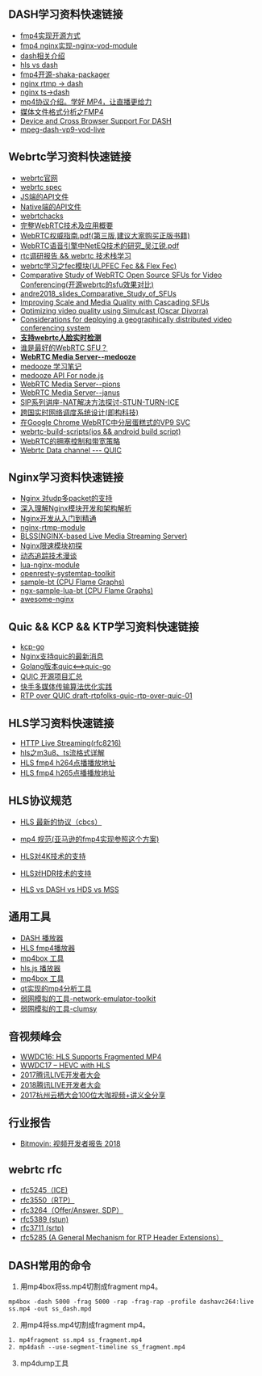 ## DASH学习资料快速链接

* [fmp4实现开源方式](https://github.com/axiomatic-systems/Bento4)
* [fmp4 nginx实现-nginx-vod-module](https://github.com/kaltura/nginx-vod-module)
* [dash相关介绍](https://bitmovin.com/dynamic-adaptive-streaming-http-mpeg-dash)
* [hls vs dash](https://www.vidbeo.com/blog/hls-vs-dash)
* [fmp4开源-shaka-packager](https://github.com/google/shaka-packager/commit/4891d9a6bf96f3655a7df4b908f96cc036a8c51b)
* [nginx rtmp -> dash](https://github.com/arut/nginx-rtmp-module)
* [nginx ts->dash](https://github.com/arut/nginx-ts-module)
* [mp4协议介绍。学好 MP4，让直播更给力](https://www.villainhr.com/page/2017/08/21/%E5%AD%A6%E5%A5%BD%20MP4%EF%BC%8C%E8%AE%A9%E7%9B%B4%E6%92%AD%E6%9B%B4%E7%BB%99%E5%8A%9B)
* [媒体文件格式分析之FMP4](https://github.com/liwf616/awesome-dash/wiki)
* [Device and Cross Browser Support For DASH](https://bitmovin.com/docs/player/articles/device-and-cross-browser-support)
* [mpeg-dash-vp9-vod-live](https://bitmovin.com/mpeg-dash-vp9-vod-live/)

## Webrtc学习资料快速链接

* [webrtc官网](https://webrtc.org/)
* [webrtc spec](https://www.w3.org/TR/webrtc/)
* [JS端的API文件](http://w3c.github.io/webrtc-pc/)
* [Native端的API文件](https://webrtc.org/native-code/native-apis/)
* [webrtchacks](https://webrtchacks.com/)
* [完整WebRTC技术及应用概要](https://mp.weixin.qq.com/s/EC8Yd74HEoIO2QxJe8-iNQ)
* [WebRTC权威指南.pdf(第三版,建议大家购买正版书籍)](https://github.com/mobinsheng/books/blob/master/1.%20WebRTC%E6%9D%83%E5%A8%81%E6%8C%87%E5%8D%97%EF%BC%88%E7%AC%AC%E4%B8%89%E7%89%88%E4%B8%AD%E6%96%87%E7%89%88%EF%BC%89.pdf)
* [WebRTC语音引擎中NetEQ技术的研究_吴江锐.pdf](https://github.com/mobinsheng/books/blob/master/WebRTC%E8%AF%AD%E9%9F%B3%E5%BC%95%E6%93%8E%E4%B8%ADNetEQ%E6%8A%80%E6%9C%AF%E7%9A%84%E7%A0%94%E7%A9%B6_%E5%90%B4%E6%B1%9F%E9%94%90.pdf)
* [rtc调研报告 && webrtc 技术栈学习](https://github.com/liwf616/awesome-live-stream/wiki/rtc_research)
* [webrtc学习之fec模块(ULPFEC Fec && Flex Fec)](https://xjsxjtu.github.io/2017-07-16/LearningWebRTC-fec/)
* [Comparative Study of WebRTC Open Source SFUs for Video Conferencing(开源webrtc的sfu效果对比)](https://www.cosmosoftware.io/publications/andre2018_Comparative_Study_of_SFUs.pdf)
* [andre2018_slides_Comparative_Study_of_SFUs](https://www.cosmosoftware.io/publications/andre2018_slides_Comparative_Study_of_SFUs.pdf)
* [Improving Scale and Media Quality with Cascading SFUs](https://webrtchacks.com/sfu-cascading/)
* [Optimizing video quality using Simulcast (Oscar Divorra)](https://webrtchacks.com/sfu-simulcast/)
* [Considerations for deploying a geographically distributed video conferencing system](https://jitsi.org/wp-content/uploads/2018/11/ccwc2018-geo.pdf)
* [**支持webrtc人脸实时检测**](https://github.com/justadudewhohacks/face-api.js)
* [谁是最好的WebRTC SFU？](https://mp.weixin.qq.com/s/H_kBcWrzvqFlvSJyPXCeQw)
* [**WebRTC Media Server--medooze**](https://github.com/medooze)
* [medooze 学习笔记](https://github.com/liwf616/awesome-live-stream/wiki/medooze)
* [medooze API For node.js](https://medooze.github.io/media-server-node/)
* [WebRTC Media Server--pions](https://github.com/pions/webrtc)
* [WebRTC Media Server--janus](https://github.com/meetecho/janus-gateway)
* [SIP系列讲座-NAT解决方法探讨-STUN-TURN-ICE](https://mp.weixin.qq.com/s?__biz=MzA4NjU0NTIwNQ==&mid=2656444027&idx=1&sn=3a5236c3bdff4e411db0f3a3a0d8cded&chksm=8465b821b3123137e21d15d510757b9a344294ab9e53a17975bcca0e351f917daa4793723a4c&scene=21#wechat_redirect)
* [跨国实时网络调度系统设计(即构科技)](https://www.zego.im/article/2018/10/29/%E5%86%BC%E7%89%9B%EF%BC%9A%E5%8D%B3%E6%9E%84%E5%AE%9E%E6%97%B6%E7%BD%91%E7%BB%9C%E8%B0%83%E5%BA%A6%E7%B3%BB%E7%BB%9F%E5%A6%82%E4%BD%95%E5%BA%94%E5%AF%B9%E8%B7%A8%E5%9B%BD%E5%9C%BA%E6%99%AF%E6%8C%91/)
* [在Google Chrome WebRTC中分层蛋糕式的VP9 SVC](https://www.zego.im/article/2018/02/26/%E5%9C%A8google-chrome-webrtc%E4%B8%AD%E5%88%86%E5%B1%82%E8%9B%8B%E7%B3%95%E5%BC%8F%E7%9A%84vp9-svc/)
* [webrtc-build-scripts(ios && android build script)](https://github.com/pristineio/webrtc-build-scripts)
* [WebRTC的拥塞控制和带宽策略](https://mp.weixin.qq.com/s/Ej63-FTe5-2pkxyXoXBUTw)
* [Webrtc Data channel --- QUIC](https://w3c.github.io/webrtc-quic/)

## Nginx学习资料快速链接

* [Nginx 对udp多packet的支持](http://hg.nginx.org/nginx/rev/d27aa9060c95)
* [深入理解Nginx模块开发和架构解析](https://github.com/cjl3080434008/2014/blob/master/read_book/nginx/%E6%B7%B1%E5%85%A5%E7%90%86%E8%A7%A3Nginx%E6%A8%A1%E5%9D%97%E5%BC%80%E5%8F%91%E5%8F%8A%E6%9E%B6%E6%9E%84%E8%A7%A3%E6%9E%90.pdf)
* [Nginx开发从入门到精通](http://tengine.taobao.org/book/)
* [nginx-rtmp-module](https://github.com/arut/nginx-rtmp-module)
* [BLSS(NGINX-based Live Media Streaming Server)](https://github.com/gnolizuh/BLSS)
* [Nginx限速模块初探](https://www.cnblogs.com/CarpenterLee/p/8084533.html)
* [动态追踪技术漫谈](https://openresty.org/posts/dynamic-tracing/)
* [lua-nginx-module](https://github.com/openresty/lua-nginx-module)
* [openresty-systemtap-toolkit ](https://github.com/openresty/openresty-systemtap-toolkit)
* [sample-bt (CPU Flame Graphs)](https://github.com/openresty/openresty-systemtap-toolkit#sample-bt)
* [ngx-sample-lua-bt (CPU Flame Graphs)](https://github.com/openresty/openresty-systemtap-toolkit#ngx-sample-lua-bt)
* [awesome-nginx](https://github.com/agile6v/awesome-nginx)

## Quic && KCP && KTP学习资料快速链接

* [kcp-go](https://github.com/xtaci/kcp-go)
* [Nginx支持quic的最新消息](https://trac.nginx.org/nginx/ticket/1057)
* [Golang版本quic<==>quic-go](https://github.com/lucas-clemente/quic-go)
* [QUIC 开源项目汇总](https://github.com/quicwg/base-drafts/wiki/Implementations)
* [快手多媒体传输算法优化实践](https://mp.weixin.qq.com/s/iyX6bEBTQxd2V9OXNnvUUA)
* [RTP over QUIC draft-rtpfolks-quic-rtp-over-quic-01](https://tools.ietf.org/html/draft-rtpfolks-quic-rtp-over-quic-01)

## HLS学习资料快速链接

* [HTTP Live Streaming(rfc8216)](https://tools.ietf.org/html/rfc8216)
* [hls之m3u8、ts流格式详解](https://my.oschina.net/u/727148/blog/666824)
* [HLS fmp4 h264点播播放地址](https://bitdash-a.akamaihd.net/content/MI201109210084_1/m3u8s-fmp4/f08e80da-bf1d-4e3d-8899-f0f6155f6efa.m3u8)
* [HLS fmp4 h265点播播放地址](http://bitmovin-a.akamaihd.net/content/dataset/multi-codec/hevc/stream_fmp4.m3u8)

## HLS协议规范

* [HLS 最新的协议（cbcs）](https://tools.ietf.org/html/rfc8216)

* [mp4 规范(亚马逊的fmp4实现参照这个方案)](http://l.web.umkc.edu/lizhu/teaching/2016sp.video-communication/ref/mp4.pdf)

* [HLS对4K技术的支持](http://www.streamingmedia.com/Articles/Editorial/Featured-Articles/Apple-Got-It-Wrong-Encoding-Specs-for-HEVC-in-HLS--121878.aspx)

* [HLS对HDR技术的支持](https://streaminglearningcenter.com/blogs/apple-updates-hls-authoring-spec-4k-hdr.html)

* [HLS vs DASH vs HDS vs MSS](https://bitmovin.com/mpeg-dash-vs-apple-hls-vs-microsoft-smooth-streaming-vs-adobe-hds/)

## 通用工具

* [DASH 播放器](http://reference.dashif.org/dash.js/nightly/samples/dash-if-reference-player/index.html)
* [HLS fmp4播放器](https://bitmovin.com/hls-news-wwdc-2016)
* [mp4box 工具](https://gpac.wp.imt.fr/mp4box/dash/)
* [hls.js 播放器](http://video-dev.github.io/hls.js/demo/)
* [mp4box 工具](https://gpac.wp.imt.fr/mp4box/dash/)
* [qt实现的mp4分析工具](https://github.com/ksvc/MediaParser)
* [弱网模拟的工具-network-emulator-toolkit](https://blog.mrpol.nl/2010/01/14/network-emulator-toolkit/)
* [弱网模拟的工具-clumsy](https://jagt.github.io/clumsy/)


## 音视频峰会

* [WWDC16: HLS Supports Fragmented MP4](https://bitmovin.com/hls-news-wwdc-2016/)
* [WWDC17 – HEVC with HLS](https://bitmovin.com/wwdc17-hevc-hls-apple-just-announced-feature-support-box/)
* [2017腾讯LIVE开发者大会](https://github.com/iv-web/ppts/tree/master/2017_TLC_ppts)
* [2018腾讯LIVE开发者大会](https://github.com/iv-web/ppts/tree/master/2018_TLC_ppts)
* [2017杭州云栖大会100位大咖视频+讲义全分享](https://yq.aliyun.com/articles/231065)

## 行业报告

* [Bitmovin: 视频开发者报告 2018](https://mp.weixin.qq.com/s/2o-lt3RKwybE3iXXLc7eqQ)

## webrtc rfc

* [rfc5245（ICE)](http://www.faqs.org/rfcs/rfc5245.html)
* [rfc3550（RTP）](http://www.ietf.org/rfc/rfc3550.txt)
* [rfc3264（Offer/Answer, SDP）](http://www.faqs.org/rfcs/rfc3264.html)
* [rfc5389 (stun)](https://tools.ietf.org/html/rfc5389)
* [rfc3711 (srtp)](https://www.ietf.org/rfc/rfc3711.txt)
* [rfc5285 (A General Mechanism for RTP Header Extensions）](https://tools.ietf.org/html/rfc5285)

## DASH常用的命令

1. 用mp4box将ss.mp4切割成fragment mp4。

```shell
mp4box -dash 5000 -frag 5000 -rap -frag-rap -profile dashavc264:live ss.mp4 -out ss_dash.mpd
```

2. 用mp4将ss.mp4切割成fragment mp4。

```shell
1. mp4fragment ss.mp4 ss_fragment.mp4
2. mp4dash --use-segment-timeline ss_fragment.mp4
```

3. mp4dump工具
